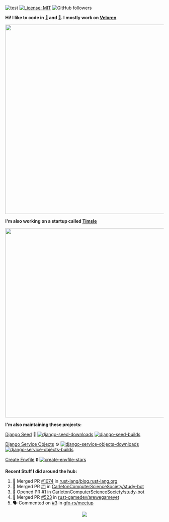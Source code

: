 ![test](https://hits.seeyoufarm.com/api/count/incr/badge.svg?url=https://github.com/AngelOnFira)
[![License: MIT](https://img.shields.io/badge/License-MIT-yellow.svg)](https://opensource.org/licenses/MIT)
![GitHub followers](https://img.shields.io/github/followers/angelonfira?style=social)

**Hi! I like to code in [:crab:](https://www.rust-lang.org/) and [:snake:](https://www.python.org/). I mostly work on [Veloren](https://veloren.net)**

<p align="center">
  <img width="600" src="https://media.discordapp.net/attachments/444005079410802699/730566298073038949/rsz_5f0656b6aa176.png">
</p>

**I'm also working on a startup called [Timsle](https://timsle.com)**

<p align="center">
  <img width="600" src="https://media.discordapp.net/attachments/444005079410802699/730566842674053130/rsz_5f0657242abb4.png">
</p>

**I'm also maintaining these projects:**

[Django Seed](https://github.com/Brobin/django-seed)
:seedling:
[![django-seed-downloads](https://pepy.tech/badge/django-seed)](https://pepy.tech/project/django-seed)
[![django-seed-builds](https://github.com/Brobin/django-seed/workflows/Test/badge.svg)](https://github.com/Brobin/django-seed)

[Django Service Objects](https://github.com/mixxorz/django-service-objects)
:gear:
[![django-service-objects-downloads](https://pepy.tech/badge/django-service-objects)](https://pepy.tech/project/django-service-objects)
[![django-service-objects-builds](https://github.com/mixxorz/django-service-objects/actions/workflows/test.yml/badge.svg)](https://github.com/mixxorz/django-service-objects/actions/workflows/test.yml)

[Create Envfile](https://github.com/SpicyPizza/create-envfile)
:lock:
[![create-envfile-stars](https://img.shields.io/github/stars/SpicyPizza/create-envfile?style=social)](https://github.com/SpicyPizza/create-envfile)

**Recent Stuff I did around the hub:**

<!--START_SECTION:activity-->
1. 🎉 Merged PR [#1074](https://github.com/rust-lang/blog.rust-lang.org/pull/1074) in [rust-lang/blog.rust-lang.org](https://github.com/rust-lang/blog.rust-lang.org)
2. 🎉 Merged PR [#1](https://github.com/CarletonComputerScienceSociety/study-bot/pull/1) in [CarletonComputerScienceSociety/study-bot](https://github.com/CarletonComputerScienceSociety/study-bot)
3. 💪 Opened PR [#1](https://github.com/CarletonComputerScienceSociety/study-bot/pull/1) in [CarletonComputerScienceSociety/study-bot](https://github.com/CarletonComputerScienceSociety/study-bot)
4. 🎉 Merged PR [#523](https://github.com/rust-gamedev/arewegameyet/pull/523) in [rust-gamedev/arewegameyet](https://github.com/rust-gamedev/arewegameyet)
5. 🗣 Commented on [#3](https://github.com/gfx-rs/meetup/issues/3) in [gfx-rs/meetup](https://github.com/gfx-rs/meetup)
<!--END_SECTION:activity-->

<p align="center">
  <img src="https://github-profile-trophy.vercel.app/?username=angelonfira&column=4&theme=nord&margin-w=15&margin-h=15">
</p>
